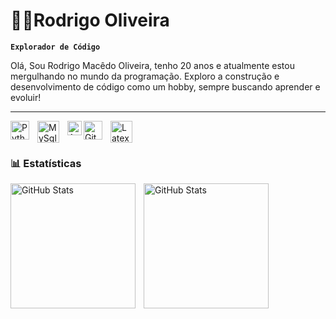 # 🧑‍💻Rodrigo Oliveira

**`Explorador de Código`**

Olá, Sou Rodrigo Macêdo Oliveira, tenho 20 anos e atualmente estou mergulhando no mundo da programação. Exploro a construção e desenvolvimento de código como um hobby, sempre buscando aprender e evoluir!

---
<img 
    align="left" 
    alt="Python" 
    title="Python"
    width="30px" 
    style="padding-right: 10px;" 
    src="https://cdn.jsdelivr.net/gh/devicons/devicon@latest/icons/python/python-original.svg" 
/>
<img 
    align="left" 
    alt="MySql" 
    title="MySql"
    width="35px" 
    style="padding-right: 10px;" 
    src="https://cdn.jsdelivr.net/gh/devicons/devicon@latest/icons/mysql/mysql-original-wordmark.svg"
/>
          
<img 
    align="left" 
    alt="Azure"
    title="Azure" 
    width="23px" 
    src="https://cdn.jsdelivr.net/gh/devicons/devicon@latest/icons/azure/azure-original.svg" 
/>
          
<img 
    align="left"
    alt="GitHub" 
    width="30px" 
    style="padding-right:10px;"
    src="https://cdn.jsdelivr.net/gh/devicons/devicon/icons/github/github-original.svg"
/>
<img 
    align="left" 
    alt="Latex"
    title="Latex" 
    width="35px" 
    style="padding-right: 10px;" 
    src="https://cdn.jsdelivr.net/gh/devicons/devicon@latest/icons/latex/latex-original.svg"         
/>

<br/>
<br/>

### 📊 Estatísticas

<p>
  <img 
    align="left" 
    alt="GitHub Stats" 
    height="200" 
    style="padding-right: 10px;" 
    src="https://github-readme-stats.vercel.app/api?username=Rodrigo1362&show_icons=true&theme=tokyonight&include_all_commits=true&locale=pt-br" 
  />

<img 
      align="left" 
      alt="GitHub Stats" 
      height="200"
      src="https://github-readme-stats.vercel.app/api/top-langs/?username=Rodrigo1362&theme=tokyonight&layout=compact&custom_title=Tecnologias&langs_count=9" 
  />

</p>




